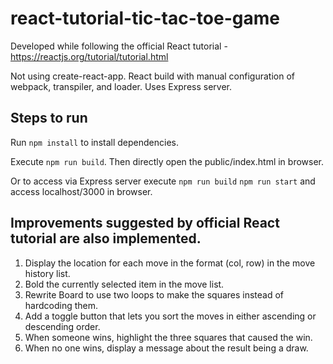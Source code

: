 # react-tutorial-tic-tac-toe-game

Developed while following the official React tutorial - https://reactjs.org/tutorial/tutorial.html

Not using create-react-app. React build with manual configuration of webpack, transpiler, and loader.
Uses Express server.

## Steps to run
Run `npm install` to install dependencies.

Execute `npm run build`. Then directly open the public/index.html in browser.

Or to access via Express server execute `npm run build` `npm run start` and access localhost/3000 in browser.

## Improvements suggested by official React tutorial are also implemented.
1. Display the location for each move in the format (col, row) in the move history list.
2. Bold the currently selected item in the move list.
3. Rewrite Board to use two loops to make the squares instead of hardcoding them.
4. Add a toggle button that lets you sort the moves in either ascending or descending order.
5. When someone wins, highlight the three squares that caused the win.
6. When no one wins, display a message about the result being a draw.
